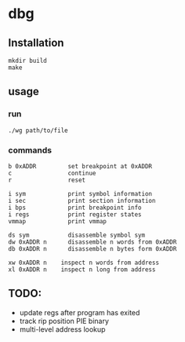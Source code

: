 # dbg

## Installation
```
mkdir build
make
```

## usage
### run
```
./wg path/to/file
```
### commands

```
b 0xADDR         set breakpoint at 0xADDR
c                continue
r                reset

i sym            print symbol information
i sec            print section information
i bps            print breakpoint info
i regs           print register states
vmmap            print vmmap

ds sym           disassemble symbol sym
dw 0xADDR n      disassemble n words from 0xADDR
db 0xADDR n      disassemble n bytes form 0xADDR

xw 0xADDR n    inspect n words from address
xl 0xADDR n    inspect n long from address
```

## TODO:
- update regs after program has exited
- track rip position PIE binary
- multi-level address lookup

